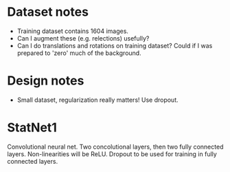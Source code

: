 # Dataset notes

 * Training dataset contains 1604 images.
 * Can I augment these (e.g. relections) usefully?
 * Can I do translations and rotations on training dataset? Could if I was prepared to 'zero' much of the background.
 
# Design notes

* Small dataset, regularization really matters! Use dropout.

# StatNet1

Convolutional neural net.
Two concolutional layers, then two fully connected layers.
Non-linearities will be ReLU.
Dropout to be used for training in fully connected layers.
